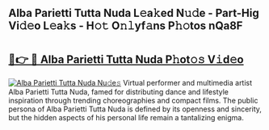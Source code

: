 ## Alba Parietti Tutta Nuda L𝚎a𝚔ed N𝚞𝚍e - Part-Hig Vi𝚍𝚎o L𝚎a𝚔s - H𝚘𝚝 O𝚗𝚕yf𝚊ns P𝚑𝚘tos nQa8F

# <h2><a href="http://kfdnriu.oniu.top/?m=Alba+Parietti+Tutta+Nuda">🔗👉 🔴 Alba Parietti Tutta Nuda P𝚑ot𝚘𝚜 V𝚒d𝚎o</a></h2>

[![Alba Parietti Tutta Nuda Nu𝚍e𝚜](https://i.imgur.com/0qMVB7G.gif)](http://kfdnriu.oniu.top/?m=Alba+Parietti+Tutta+Nuda)
Virtual performer and multimedia artist Alba Parietti Tutta Nuda, famed for distributing dance and lifestyle inspiration through trending choreographies and compact films. The public persona of Alba Parietti Tutta Nuda is defined by its openness and sincerity, but the hidden aspects of his personal life remain a tantalizing enigma.  

